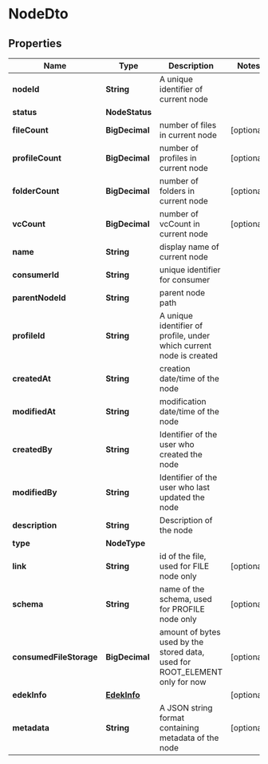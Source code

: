 # NodeDto

## Properties

| Name                    | Type                        | Description                                                                 | Notes      |
| ----------------------- | --------------------------- | --------------------------------------------------------------------------- | ---------- |
| **nodeId**              | **String**                  | A unique identifier of current node                                         |            |
| **status**              | **NodeStatus**              |                                                                             |            |
| **fileCount**           | **BigDecimal**              | number of files in current node                                             | [optional] |
| **profileCount**        | **BigDecimal**              | number of profiles in current node                                          | [optional] |
| **folderCount**         | **BigDecimal**              | number of folders in current node                                           | [optional] |
| **vcCount**             | **BigDecimal**              | number of vcCount in current node                                           | [optional] |
| **name**                | **String**                  | display name of current node                                                |            |
| **consumerId**          | **String**                  | unique identifier for consumer                                              |            |
| **parentNodeId**        | **String**                  | parent node path                                                            |            |
| **profileId**           | **String**                  | A unique identifier of profile, under which current node is created         |            |
| **createdAt**           | **String**                  | creation date/time of the node                                              |            |
| **modifiedAt**          | **String**                  | modification date/time of the node                                          |            |
| **createdBy**           | **String**                  | Identifier of the user who created the node                                 |            |
| **modifiedBy**          | **String**                  | Identifier of the user who last updated the node                            |            |
| **description**         | **String**                  | Description of the node                                                     |            |
| **type**                | **NodeType**                |                                                                             |            |
| **link**                | **String**                  | id of the file, used for FILE node only                                     | [optional] |
| **schema**              | **String**                  | name of the schema, used for PROFILE node only                              | [optional] |
| **consumedFileStorage** | **BigDecimal**              | amount of bytes used by the stored data, used for ROOT_ELEMENT only for now | [optional] |
| **edekInfo**            | [**EdekInfo**](EdekInfo.md) |                                                                             | [optional] |
| **metadata**            | **String**                  | A JSON string format containing metadata of the node                        | [optional] |
